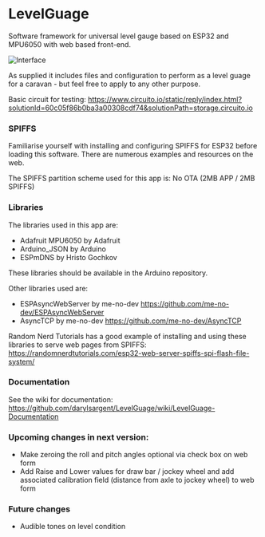 # LevelGuage
Software framework for universal level gauge based on ESP32 and MPU6050 with web based front-end.

![Interface](https://www.dropbox.com/s/crtm2t1ajzf0lm2/ExampleTilt.jpg?raw=1)

As supplied it includes files and configuration to perform as a level guage for a caravan - but feel free to apply to any other purpose.

Basic circuit for testing:
https://www.circuito.io/static/reply/index.html?solutionId=60c05f86b0ba3a00308cdf74&solutionPath=storage.circuito.io

### SPIFFS

Familiarise yourself with installing and configuring SPIFFS for ESP32 before loading this software.  There are numerous examples and resources on the web.

The SPIFFS partition scheme used for this app is: No OTA (2MB APP / 2MB SPIFFS)

### Libraries

The libraries used in this app are:

  * Adafruit MPU6050 by Adafruit
  * Arduino_JSON by Arduino
  * ESPmDNS by Hristo Gochkov
  
These libraries should be available in the Arduino repository.

Other libraries used are:

  * ESPAsyncWebServer by me-no-dev https://github.com/me-no-dev/ESPAsyncWebServer
  * AsyncTCP by me-no-dev https://github.com/me-no-dev/AsyncTCP
  
Random Nerd Tutorials has a good example of installing and using these libraries to serve web pages from SPIFFS: https://randomnerdtutorials.com/esp32-web-server-spiffs-spi-flash-file-system/
  
### Documentation

See the wiki for documentation: https://github.com/darylsargent/LevelGuage/wiki/LevelGuage-Documentation

### Upcoming changes in next version:

* Make zeroing the roll and pitch angles optional via check box on web form
* Add Raise and Lower values for draw bar / jockey wheel and add associated calibration field (distance from axle to jockey wheel) to web form

### Future changes

* Audible tones on level condition
